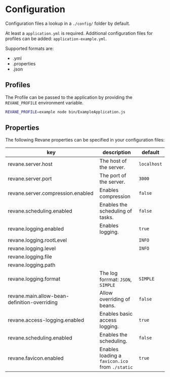 # Configuration

Configuration files a lookup in a `./config/` folder by default.

At least a `application.yml` is required. Additional configuration files for profiles can be added: `application-example.yml`.

Supported formats are:
- .yml
- .properties
- .json

## Profiles

The Profile can be passed to the application by providing the `REVANE_PROFILE` environment variable.

```sh
REVANE_PROFILE=example node bin/ExampleApplication.js
```

## Properties

The following Revane properties can be specified in your configuration files:

| key                                          | description                                     | default     |
|----------------------------------------------|-------------------------------------------------|-------------|
| revane.server.host                           | The host of the server.                         | `localhost` |
| revane.server.port                           | The port of the server.                         | `3000`      |
| revane.server.compression.enabled            | Enables compression                             | `false`     |
| revane.scheduling.enabled                    | Enables the scheduling of tasks.                | `false`     |
| revane.logging.enabled                       | Enables logging.                                | `true`      |
| revane.logging.rootLevel                     |                                                 | `INFO`      |
| revane.logging.level                         |                                                 | `INFO`      |
| revane.logging.file                          |                                                 |             |
| revane.logging.path                          |                                                 |             |
| revane.logging.format                        | The log forrmat: `JSON`, `SIMPLE`               | `SIMPLE`    |
| revane.main.allow-bean-definition-overriding | Allow overriding of beans.                      | `false`     |
| revane.access-logging.enabled                | Enables basic access logging.                   | `true`      |
| revane.scheduling.enabled                    | Enables the scheduling.                         | `false`     |
| revane.favicon.enabled                       | Enables loading a `favicon.ico` from `./static` | `true`      |